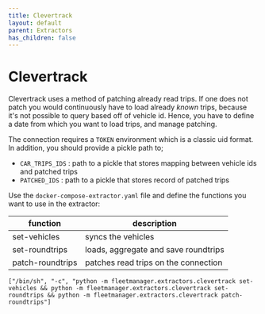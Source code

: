 ```yaml
---
title: Clevertrack
layout: default
parent: Extractors
has_children: false
---
```

# Clevertrack

Clevertrack uses a method of patching already read trips. 
If one does not patch you would continuously have to load already _known_ trips, because it's not possible to query
based off of vehicle id. Hence, you have to define a date from which you want to load trips, and manage patching.

The connection requires a `TOKEN` environment which is a classic uid format. 
In addition, you should provide a pickle path to;
- `CAR_TRIPS_IDS` : path to a pickle that stores mapping between vehicle ids and patched trips
- `PATCHED_IDS` : path to a pickle that stores record of patched trips


Use the `docker-compose-extractor.yaml` file and define the functions you want to use in the extractor:

| function         | description                          |
|------------------|--------------------------------------|
| set-vehicles     | syncs the vehicles                   |
| set-roundtrips   | loads, aggregate and save roundtrips | 
| patch-roundtrips | patches read trips on the connection |


```
["/bin/sh", "-c", "python -m fleetmanager.extractors.clevertrack set-vehicles && python -m fleetmanager.extractors.clevertrack set-roundtrips && python -m fleetmanager.extractors.clevertrack patch-roundtrips"]
```
